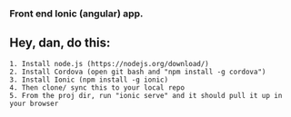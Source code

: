 ### Front end Ionic (angular) app.

## Hey, dan, do this:
	1. Install node.js (https://nodejs.org/download/)
	2. Install Cordova (open git bash and "npm install -g cordova")
	3. Install Ionic (npm install -g ionic)
	4. Then clone/ sync this to your local repo
	5. From the proj dir, run "ionic serve" and it should pull it up in your browser